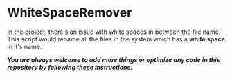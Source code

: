 # WhiteSpaceRemover
In the [project]( https://github.com/users/Aman9026/projects/2 ), there's an issue with white spaces in between the file name.
This script would rename all the files in the system which has a __white space__ in it's name.


***You are always welcome to add more things or optimize any code in this repository by following [these](https://github.com/Aman9026/WhiteSpaceRemover/blob/master/Contribute.md) instructions.***


